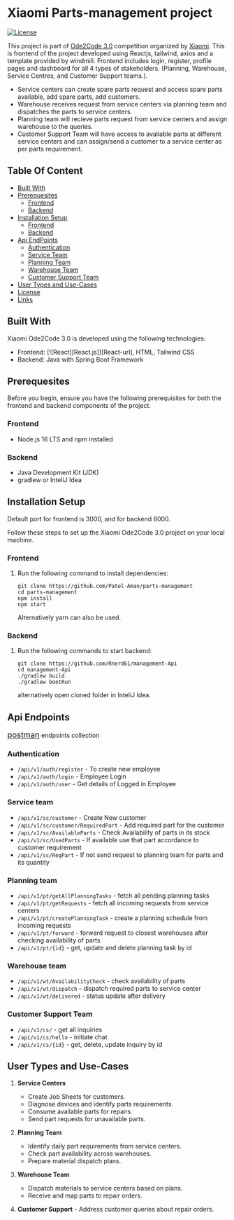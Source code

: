 # Xiaomi Parts-management project

[![License](https://poser.pugx.org/aimeos/aimeos-typo3/license.svg)](https://www.gnu.org/licenses/agpl-3.0.en.html)

<!-- :star: Star us on GitHub — it motivates us a lot! -->

This project is part of [Ode2Code 3.0](https://unstop.com/competitions/xiaomi-ode2code-30-xiaomi-india-713806) competition organized by [Xiaomi](https://www.mi.com). This is frontend of the project developed using Reactjs, tailwind, axios and a template provided by windmill. Frontend includes login, register, profile pages and dashboard for all 4 types of stakeholders. (Planning, Warehouse, Service Centres, and Customer Support teams.).

-   Service centers can create spare parts request and access spare parts available, add spare parts, add customers.
-   Warehouse receives request from service centers via planning team and dispatches the parts to service centers.
-   Planning team will recieve parts request from service centers and assign warehouse to the queries.
-   Customer Support Team will have access to available parts at different service centers and can assign/send a customer to a service center as per parts requirement.

## Table Of Content

-   [Built With](#built-with)
-   [Prerequesites](#prerequesites)
    -   [Frontend](#frontend)
    -   [Backend](#backend)
-   [Installation Setup](#installation-setup)
    -   [Frontend](#frontend)
    -   [Backend](#backend)
-   [Api EndPoints](#api-endpoints)
    -   [Authentication](#authentication)
    -   [Service Team](#service-team)
    -   [Planning Team](#planning-team)
    -   [Warehouse Team](#warehouse-team)
    -   [Customer Support Team](#customer-support-team)
-   [User Types and Use-Cases](#user-types-and-use-cases)
-   [License](#license)
-   [Links](#links)

## Built With

Xiaomi Ode2Code 3.0 is developed using the following technologies:

-   Frontend: [![React][React.js]][React-url], HTML, Tailwind CSS
-   Backend: Java with Spring Boot Framework

## Prerequesites

Before you begin, ensure you have the following prerequisites for both the frontend and backend components of the project.

### Frontend

-   Node.js 16 LTS and npm installed

### Backend

-   Java Development Kit (JDK)
-   gradlew or InteliJ Idea

## Installation Setup

Default port for frontend is 3000, and for backend 8000.

Follow these steps to set up the Xiaomi Ode2Code 3.0 project on your local machine.

### Frontend

1. Run the following command to install dependencies:

    ```shell
    git clone https://github.com/Patel-Aman/parts-management
    cd parts-management
    npm install
    npm start
    ```

    Alternatively yarn can also be used.

### Backend

1. Run the following commands to start backend:
    ```shell
    git clone https://github.com/Rnerd61/management-Api
    cd management-Api
    ./gradlew build
    ./gradlew bootRun
    ```
    alternatively open cloned folder in InteliJ Idea.

## Api Endpoints

</span> <span style="font-size: 18px;">[postman](https://app.getpostman.com/join-team?invite_code=aadcaba11f25ae0f27b3b7e90969b199&target_code=8cdb5b23807701c4edf899ab36f16724)</span> endpoints collection

### Authentication

-   `/api/v1/auth/register` - To create new employee
-   `/api/v1/auth/login` - Employee Login
-   `/api/v1/auth/user` - Get details of Logged in Employee

### Service team

-   `/api/v1/sc/customer` - Create New customer
-   `/api/v1/sc/customer/RequiredPart` - Add required part for the customer
-   `/api/v1/sc/AvailableParts` - Check Availability of parts in its stock
-   `/api/v1/sc/UsedParts` - If available use that part accordance to customer requirement
-   `/api/v1/sc/ReqPart` - If not send request to planning team for parts and its quantity

### Planning team

-   `/api/v1/pt/getAllPlanningTasks` - fetch all pending planning tasks
-   `/api/v1/pt/getRequests` - fetch all incoming requests from service centers
-   `/api/v1/pt/createPlanningTask` - create a planning schedule from incoming requests
-   `/api/v1/pt/forward` - forward request to closest warehouses after checking availability of parts
-   `/api/v1/pt/{id}` - get, update and delete planning task by id

### Warehouse team

-   `/api/v1/wt/AvailabilityCheck` - check availability of parts
-   `/api/v1/wt/dispatch` - dispatch required parts to service center
-   `/api/v1/wt/delivered` - status update after delivery

### Customer Support Team

-   `/api/v1/cs/` - get all inquiries
-   `/api/v1/cs/hello` - initiate chat
-   `/api/v1/cs/{id}` - get, delete, update inquiry by id

## User Types and Use-Cases

1. **Service Centers**

    - Create Job Sheets for customers.
    - Diagnose devices and identify parts requirements.
    - Consume available parts for repairs.
    - Send part requests for unavailable parts.

2. **Planning Team**

    - Identify daily part requirements from service centers.
    - Check part availability across warehouses.
    - Prepare material dispatch plans.

3. **Warehouse Team**

    - Dispatch materials to service centers based on plans.
    - Receive and map parts to repair orders.

4. **Customer Support** - Address customer queries about repair orders.
 <!--

## License

## Links -->

<!-- MARKDOWN LINKS & IMAGES -->
<!-- https://www.markdownguide.org/basic-syntax/#reference-style-links -->

<!-- [forks-shield]: https://img.shields.io/github/forks/othneildrew/Best-README-Template.svg?style=for-the-badge
[forks-url]: https://github.com/othneildrew/Best-README-Template/network/members
[stars-shield]: https://img.shields.io/github/stars/othneildrew/Best-README-Template.svg?style=for-the-badge
[stars-url]: https://github.com/othneildrew/Best-README-Template/stargazers
[issues-shield]: https://img.shields.io/github/issues/othneildrew/Best-README-Template.svg?style=for-the-badge
[issues-url]: https://github.com/othneildrew/Best-README-Template/issues
[license-shield]: https://img.shields.io/github/license/othneildrew/Best-README-Template.svg?style=for-the-badge
[license-url]: https://github.com/othneildrew/Best-README-Template/blob/master/LICENSE.txt
[linkedin-shield]: https://img.shields.io/badge/-LinkedIn-black.svg?style=for-the-badge&logo=linkedin&colorB=555
[linkedin-url]: https://linkedin.com/in/othneildrew
[React.js]: https://img.shields.io/badge/React-20232A?style=for-the-badge&logo=react&logoColor=61DAFB -->
